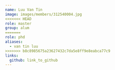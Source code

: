 ```yaml
---
name: Luu Van Tin 
image: images/members/312540004.jpg 
<<<<<<< HEAD
role: master
group: alum
=======
role: phd
aliases:
  - van tin luu
>>>>>>> b8c8985675a23627432c7da5e8ff9e8eabca77c9
links:
  github: link_to_github 
---
```

